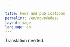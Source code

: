 ```yaml
---

title: News and publications
permalink: /en/novedades/
layout: page
language: en
---
```


Translation needed.
